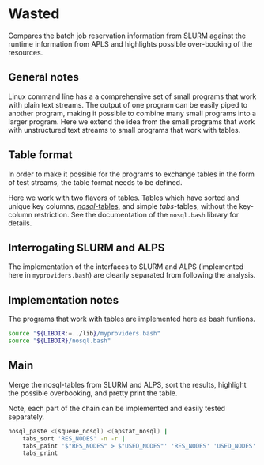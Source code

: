 
Wasted
======

Compares the batch job reservation information from SLURM against
the runtime information from APLS and highlights possible over-booking
of the resources.


General notes
-------------

Linux command line has a a comprehensive set of small programs that
work with plain text streams. The output of one program can be easily
piped to another program, making it possible to combine
many small programs into a larger program. Here we extend the idea from
the small programs that work with unstructured text streams
to small programs that work with tables.


Table format
------------

In order to make it possible for the programs to exchange tables
in the form of test streams, the table format needs to be defined.

Here we work with two flavors of tables. Tables which have sorted and
unique key columns,
[*nosql*-tables](http://www.troubleshooters.com/lpm/200704/200704.htm),
and simple *tabs*-tables, without the key-column restriction. See
the documentation of the `nosql.bash` library for details.


Interrogating SLURM and ALPS
----------------------------

The implementation of the interfaces to SLURM and ALPS (implemented here in
`myproviders.bash`) are cleanly separated from following the analysis.


Implementation notes
--------------------

The programs that work with tables are implemented here as bash
funtions.

```bash
source "${LIBDIR:=../lib}/myproviders.bash"
source "${LIBDIR}/nosql.bash"
```


Main
----

Merge the nosql-tables from SLURM and ALPS, sort the results,
highlight the possible overbooking, and pretty print the table.

Note, each part of the chain can be implemented and easily tested
separately.

```bash
nosql_paste <(squeue_nosql) <(apstat_nosql) |
    tabs_sort 'RES_NODES' -n -r |
    tabs_paint '$"RES_NODES" > $"USED_NODES"' 'RES_NODES' 'USED_NODES' |
    tabs_print
```
